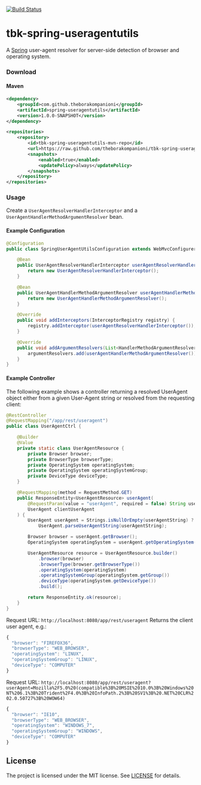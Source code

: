 [![Build Status](https://travis-ci.org/theborakompanioni/tbk-spring-useragentutils.svg)](https://travis-ci.org/theborakompanioni/tbk-spring-useragentutils)

tbk-spring-useragentutils
===

A [Spring](https://spring.io/) user-agent resolver for server-side detection of browser and operating system.

### Download

#### Maven
```xml
<dependency>
    <groupId>com.github.theborakompanioni</groupId>
    <artifactId>spring-useragentutils</artifactId>
    <version>1.0.0-SNAPSHOT</version>
</dependency>
```

```xml
<repositories>
    <repository>
        <id>tbk-spring-useragentutils-mvn-repo</id>
        <url>https://raw.github.com/theborakompanioni/tbk-spring-useragentutils/mvn-repo/</url>
        <snapshots>
            <enabled>true</enabled>
            <updatePolicy>always</updatePolicy>
        </snapshots>
    </repository>
</repositories>
```

### Usage
Create a `UserAgentResolverHandlerInterceptor` and a `UserAgentHandlerMethodArgumentResolver` bean.

#### Example Configuration
```java
@Configuration
public class SpringUserAgentUtilsConfiguration extends WebMvcConfigurerAdapter {

    @Bean
    public UserAgentResolverHandlerInterceptor userAgentResolverHandlerInterceptor() {
        return new UserAgentResolverHandlerInterceptor();
    }

    @Bean
    public UserAgentHandlerMethodArgumentResolver userAgentHandlerMethodArgumentResolver() {
        return new UserAgentHandlerMethodArgumentResolver();
    }

    @Override
    public void addInterceptors(InterceptorRegistry registry) {
        registry.addInterceptor(userAgentResolverHandlerInterceptor());
    }

    @Override
    public void addArgumentResolvers(List<HandlerMethodArgumentResolver> argumentResolvers) {
        argumentResolvers.add(userAgentHandlerMethodArgumentResolver());
    }
}
```
#### Example Controller

The following example shows a controller returning a resolved UserAgent object either
from a given User-Agent string or resolved from the requesting client:

```java
@RestController
@RequestMapping("/app/rest/useragent")
public class UserAgentCtrl {

    @Builder
    @Value
    private static class UserAgentResource {
        private Browser browser;
        private BrowserType browserType;
        private OperatingSystem operatingSystem;
        private OperatingSystem operatingSystemGroup;
        private DeviceType deviceType;
    }

    @RequestMapping(method = RequestMethod.GET)
    public ResponseEntity<UserAgentResource> userAgent(
        @RequestParam(value = "userAgent", required = false) String userAgentString,
        UserAgent clientUserAgent
    ) {
        UserAgent userAgent = Strings.isNullOrEmpty(userAgentString) ? clientUserAgent :
            UserAgent.parseUserAgentString(userAgentString);

        Browser browser = userAgent.getBrowser();
        OperatingSystem operatingSystem = userAgent.getOperatingSystem();

        UserAgentResource resource = UserAgentResource.builder()
            .browser(browser)
            .browserType(browser.getBrowserType())
            .operatingSystem(operatingSystem)
            .operatingSystemGroup(operatingSystem.getGroup())
            .deviceType(operatingSystem.getDeviceType())
            .build();

        return ResponseEntity.ok(resource);
    }
}
```

Request URL: `http://localhost:8080/app/rest/useragent`
Returns the client user agent, e.g.:
```javascript
{
  "browser": "FIREFOX36",
  "browserType": "WEB_BROWSER",
  "operatingSystem": "LINUX",
  "operatingSystemGroup": "LINUX",
  "deviceType": "COMPUTER"
}
```


Request URL: `http://localhost:8080/app/rest/useragent?userAgent=Mozilla%2F5.0%20(compatible%3B%20MSIE%2010.0%3B%20Windows%20NT%206.1%3B%20Trident%2F4.0%3B%20InfoPath.2%3B%20SV1%3B%20.NET%20CLR%202.0.50727%3B%20WOW64)`

```javascript
{
  "browser": "IE10",
  "browserType": "WEB_BROWSER",
  "operatingSystem": "WINDOWS_7",
  "operatingSystemGroup": "WINDOWS",
  "deviceType": "COMPUTER"
}
```


License
-------

The project is licensed under the MIT license. See
[LICENSE](https://github.com/theborakompanioni/tbk-spring-useragentutils/blob/master/LICENSE) for details.